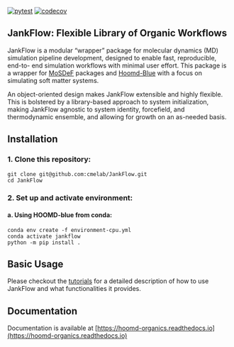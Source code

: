 [![pytest](https://github.com/cmelab/JankFlow/actions/workflows/pytest.yml/badge.svg)](https://github.com/cmelab/JankFlow/actions/workflows/pytest.yml)
[![codecov](https://codecov.io/gh/cmelab/JankFlow/branch/main/graph/badge.svg?token=86LY9WHSH6)](https://codecov.io/gh/cmelab/JankFlow)
## JankFlow: Flexible Library of Organic Workflows
JankFlow is a modular “wrapper” package for molecular dynamics (MD)
simulation pipeline development, designed to enable fast, reproducible,
end-to- end simulation workflows with minimal user effort. This package is a
wrapper for [MoSDeF](https://github.com/mosdef-hub) packages and
[Hoomd-Blue](https://github.com/glotzerlab/hoomd-blue) with a focus on
simulating soft matter systems.

An object-oriented design makes JankFlow extensible and highly flexible.
This is bolstered by a library-based approach to system initialization, making
JankFlow agnostic to system identity, forcefield, and thermodynamic
ensemble, and allowing for growth on an as-needed basis.



## Installation

### 1. Clone this repository: ###

```
git clone git@github.com:cmelab/JankFlow.git
cd JankFlow
```

### 2. Set up and activate environment: ###
#### a. Using HOOMD-blue from conda:
```
conda env create -f environment-cpu.yml
conda activate jankflow
python -m pip install .
```

## Basic Usage
Please checkout the [tutorials](tutorials) for a detailed description of
how to use JankFlow and what functionalities it provides.

## Documentation
Documentation is available at [https://hoomd-organics.readthedocs.io](https://hoomd-organics.readthedocs.io)

[//]: # (#### Using the built in molecules, systems and forcefields:)

[//]: # (README, documentation and tutorials are a work in progress.)
